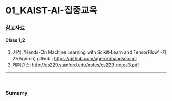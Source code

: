 # 01_KAIST-AI-집중교육

### 참고자료  
#### Class 1,2
1. 서적: ‘Hands-On Machine Learning with Scikit-Learn and TensorFlow‘
-저자(Ageron) github :  https://github.com/ageron/handson-ml  
2. 레퍼런스: http://cs229.stanford.edu/notes/cs229-notes3.pdf  
  
<hr>
<br>

### Sumarry

  
 
 

